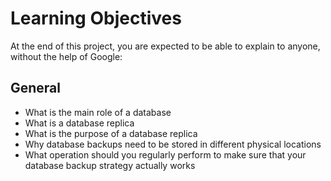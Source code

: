 # Learning Objectives

At the end of this project, you are expected to be able to explain to anyone, without the help of Google:
## General

- What is the main role of a database
- What is a database replica
- What is the purpose of a database replica
- Why database backups need to be stored in different physical locations
- What operation should you regularly perform to make sure that your database backup strategy actually works
